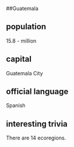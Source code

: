 ##Guatemala
## population
15.8 - million

## capital
Guatemala City
 
## official language
Spanish

## interesting trivia
There are 14 ecoregions.


